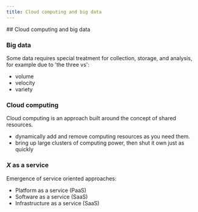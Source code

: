 ```yaml
---
title: Cloud computing and big data
---
```


## Cloud computing and big data

### Big data

Some data requires special treatment for collection, storage, and analysis, for example due to 'the three vs':

- volume
- velocity
- variety

### Cloud computing

Cloud computing is an approach built around the concept of shared resources.

- dynamically add and remove computing resources as you need them.
- bring up large clusters of computing power, then shut it own just as quickly

### *X* as a service

Emergence of service oriented approaches:

- Platform as a service (PaaS)
- Software as a service (SaaS)
- Infrastructure as a service (SaaS)



